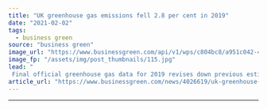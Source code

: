 ```yaml
---
title: "UK greenhouse gas emissions fell 2.8 per cent in 2019"
date: "2021-02-02"
tags: 
  - business green
source: "business green"
image_url: "https://www.businessgreen.com/api/v1/wps/c804bc8/a951c042-496a-4f77-a5f5-fd5b623dc7f3/2/iStock-930989368-road-traffic-uk-185x114.jpg"
image_fp: "/assets/img/post_thumbnails/115.jpg"
lead: "
 Final official greenhouse gas data for 2019 revises down previous estimates slightly, with road transport still the UK's biggest emitter ..."
article_url: "https://www.businessgreen.com/news/4026619/uk-greenhouse-gas-emissions-fell-cent-2019"
---
```


---
